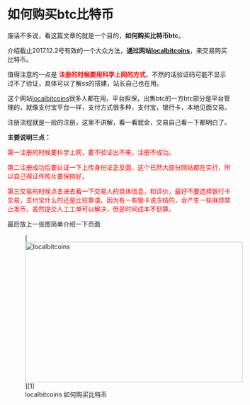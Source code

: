 # 如何购买btc比特币

废话不多说，看这篇文章的就是一个目的，**如何购买比特币btc**。

介绍截止2017.12.2号有效的一个大众方法，**通过网站<a href="https://localbitcoins.com/?ch=jhz3" target="_blank" rel="noopener">localbitcoins</a>**，来交易购买比特币。

值得注意的一点是 <span style="color: #ff0000;"><strong>注册的时候要用科学上网的方式</strong></span>，不然的话验证码可能不显示过不了验证，具体可以了解ss的搭建，站长自己也在用。

这个网站<a href="https://localbitcoins.com/?ch=jhz3" target="_blank" rel="noopener">localbitcoins</a>很多人都在用，平台担保，出售btc的一方btc部分是平台管理的，就像支付宝平台一样，支付方式很多种，支付宝，银行卡，本地见面交易。

注册流程就是一般的注册，这里不讲解，看一看就会，交易自己看一下都明白了。

**主要说明三点：**

<span style="color: #ff0000;">第一注册的时候要科学上网，要不验证出不来，注册不成功。</span>

<span style="color: #ff0000;">第二注册成功后要认证一下上传身份证正反面，这个已然大部分网站都在实行，所以自己得证件照片要保持好。</span>

<span style="color: #ff0000;">第三交易的时候点击进去看一下交易人的具体信息，和评价，最好不要选择银行卡交易，支付宝什么的还是比较靠谱。因为有一些银卡说冻结的，会产生一些麻烦禁止发币，虽然提交人工工单可以解决，但是时间成本不划算。</span>

最后放上一张图简单介绍一下页面

<figure id="attachment_162" aria-describedby="caption-attachment-162" style="width: 491px" class="wp-caption alignnone">[<img loading="lazy" class=" wp-image-162" src="http://www.zhangliguo.com/wp-content/uploads/2017/12/QQ截图20171202101100-300x194.png" alt="localbitcoins" width="491" height="317" />][1]<figcaption id="caption-attachment-162" class="wp-caption-text">localbitcoins 如何购买比特币</figcaption></figure>

&nbsp;

 [1]: https://localbitcoins.com/?ch=jhz3
